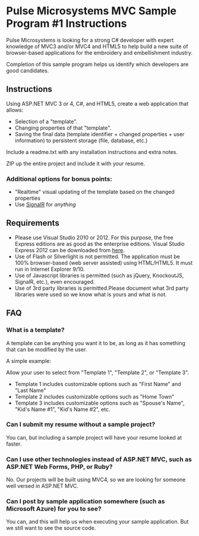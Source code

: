 # Pulse Microsystems MVC Sample Program #1 Instructions

Pulse Microsystems is looking for a strong C# developer with expert knowledge of MVC3 and/or MVC4 and HTML5 to help
build a new suite of browser-based applications for the embroidery and embellishment industry.

Completion of this sample program helps us identify which developers are good candidates.

## Instructions

Using ASP.NET MVC 3 or 4, C#, and HTML5, create a web application that allows:

* Selection of a "template".
* Changing properties of that "template".
* Saving the final data (template identifier + changed properties + user information) to persistent storage (file, database, etc.)

Include a readme.txt with any installation instructions and extra notes.

ZIP up the entire project and include it with your resume.

### Additional options for bonus points:

* "Realtime" visual updating of the template based on the changed properties
* Use [SignalR](https://github.com/SignalR/SignalR) for *anything*

## Requirements

* Please use Visual Studio 2010 or 2012. For this purpose, the free Express editions are as good as the enterprise editions. Visual Studio Express 2012 can be downloaded from [here](http://www.microsoft.com/visualstudio/eng/products/visual-studio-express-products).
* Use of Flash or Silverlight is not permitted. The application must be 100% browser-based (web server assisted) using HTML/HTML5. It must run in Internet Explorer 9/10.
* Use of Javascript libraries is permitted (such as jQuery, KnockoutJS, SignalR, etc.), even encouraged.
* Use of 3rd party libraries is permitted.Please document what 3rd party libraries were used so we know what is yours and what is not.

## FAQ

### What is a template?

A template can be anything you want it to be, as long as it has something that can be modified by the user.  

A simple example:

Allow your user to select from "Template 1", "Template 2", or "Template 3".

* Template 1 includes customizable options such as "First Name" and "Last Name"
* Template 2 includes customizable options such as "Home Town"
* Template 3 includes customizable options such as "Spouse's Name", "Kid's Name #1", "Kid's Name #2", etc.

### Can I submit my resume without a sample project?

You can, but including a sample project will have your resume looked at faster.

### Can I use other technologies instead of ASP.NET MVC, such as ASP.NET Web Forms, PHP, or Ruby?

No. Our projects will be built using MVC4, so we are looking for someone well versed in ASP.NET MVC.

### Can I post by sample application somewhere (such as Microsoft Azure) for you to see?

You can, and this will help us when executing your sample application. But we still want to see the source code.
